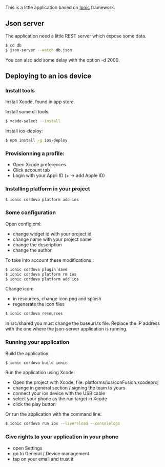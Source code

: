This is a little application based on  [Ionic](http://ionicframework.com/docs/) framework.

## Json server

The application need a little REST server which expose some data.
```bash
$ cd db
$ json-server --watch db.json
```

You can also add some delay with the option -d 2000.

## Deploying to an ios device

### Install tools

Install Xcode, found in app store.

Install some cli tools:
```bash
$ xcode-select --install
```

Install ios-deploy:
```bash
$ npm install -g ios-deploy
```

### Provisionning a profile:

* Open Xcode preferences
* Click account tab
* Login with your Appli ID (+ -> add Apple ID)

### Installing platform in your project

```bash
$ ionic cordova platform add ios
```
### Some configuration

Open config.xml:
* change widget id with your project id
* change name with your project name
* change the description
* change the author

To take into account these modifications :
```bash
$ ionic cordova plugin save
$ ionic cordova platform rm ios
$ ionic cordova platform add ios
```

Change icon:
* in resources, change icon.png and splash
* regenerate the icon files
```bash
$ ionic cordova resources
```

In src/shared you must change the baseurl.ts file. Replace the IP address with the one where the json-server application is running.

### Running your application

Build the application:
```bash
$ ionic cordova build ionic
```

Run the application using Xcode:
* Open the project with Xcode, file: platforms/ios/conFusion.xcodeproj
* change in general section / signing the team to yours
* connect your ios device with the USB cable
* select your phone as the run target in Xcode
* click the play button

Or run the application with the command line:
```bash
$ ionic cordova run ios --livereload --consolelogs
```

### Give rights to your application in your phone

* open Settings
* go to General / Device management
* tap on your email and trust it
